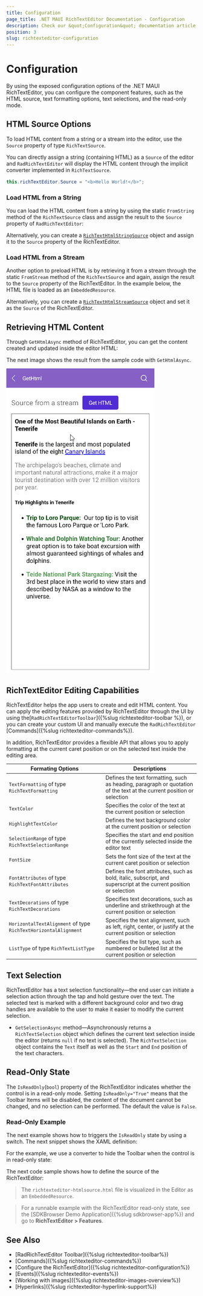 ```yaml
---
title: Configuration
page_title: .NET MAUI RichTextEditor Documentation - Configuration
description: Check our &quot;Configuration&quot; documentation article for Telerik RichTextEditor for .NET MAUI control.
position: 3
slug: richtexteditor-configuration
---
```


# Configuration

By using the exposed configuration options of the .NET MAUI RichTextEditor, you can configure the component features, such as the HTML source, text formatting options, text selections, and the read-only mode.

## HTML Source Options

To load HTML content from a string or a stream into the editor, use the `Source` property of type `RichTextSource`. 

You can directly assign a string (containing HTML) as a <code>Source</code> of the editor and `RadRichTextEditor` will display the HTML content through the implicit converter implemented in `RichTextSource`.

```C#
this.richTextEditor.Source = "<b>Hello World!</b>";
```

### Load HTML from a String

You can load the HTML content from a string by using the static <code>FromString</code> method of the `RichTextSource` class and assign the result to the `Source` property of `RadRichTextEditor`:

<snippet id='richtexteditor-getting-started' />

Alternatively, you can create a [`RichTextHtmlStringSource`](/devtools/maui/api/telerik.maui.controls.richtexteditor.richtexthtmlstringsource) object and assign it to the <code>Source</code> property of the RichTextEditor.

### Load HTML from a Stream

Another option to preload HTML is by retrieving it from a stream through the static <code>FromStream</code> method of the `RichTextSource` and again, assign the result to the `Source` property of the RichTextEditor. In the example below, the HTML file is loaded as an `EmbeddedResource`.

<snippet id='richtexteditor-keyfeatures-fromstream' />

Alternatively, you can create a [`RichTextHtmlStreamSource`](/devtools/maui/api/telerik.maui.controls.richtexteditor.richtexthtmlstreamsource) object and set it as the <code>Source</code> of the RichTextEditor.

## Retrieving HTML Content

Through `GetHtmlAsync` method of RichTextEditor, you can get the content created and updated inside the editor HTML:

<snippet id='richtexteditor-keyfeatures-gethtml' />

The next image shows the result from the sample code with `GetHtmlAsync`.

![.NET MAUI RichTextEditor GetHTML](images/rte-get-html.gif)

## RichTextEditor Editing Capabilities

RichTextEditor helps the app users to create and edit HTML content. You can apply the editing features provided by RichTextEditor through the UI by using the[`RadRichTextEditorToolbar`]({%slug richtexteditor-toolbar %}), or you can create your custom UI and manually execute the `RadRichTextEditor` [Commands]({%slug richtexteditor-commands%}).

In addition, RichTextEditor provides a flexible API that allows you to apply formatting at the current caret position or on the selected text inside the editing area.

| Formating Options | Descriptions |
| ------------- | --------------- |
| `TextFormatting` of type `RichTextFormatting` | Defines the text formatting, such as heading, paragraph or quotation of the text at the current position or selection |
| `TextColor` | Specifies the color of the text at the current position or selection |
| `HighlightTextColor` | Defines the text background color at the current position or selection |
| `SelectionRange` of type `RichTextSelectionRange` | Specifies the start and end position of the currently selected inside the editor text |
| `FontSize` | Sets the font size of the text at the current caret position or selection |
| `FontAttributes` of type `RichTextFontAttributes` | Defines the font attributes, such as bold, italic, subscript, and superscript at the current position or selection |
| `TextDecorations` of type `RichTextDecorations` | Specifies text decorations, such as underline and strikethrough at the current position or selection |
| `HorizontalTextAlignment` of type `RichTextHorizontalAlignment` | Specifies the text alignment, such as left, right, center, or justify at the current position or selection |
| `ListType` of type `RichTextListType` | Specifies the list type, such as numbered or bulleted list at the current position or selection |

## Text Selection

RichTextEditor has a text selection functionality—the end user can initiate a selection action through the tap and hold gesture over the text. The selected text is marked with a different background color and two drag handles are available to the user to make it easier to modify the current selection. 

* `GetSelectionAsync` method—Asynchronously returns a `RichTextSelection` object which defines the current text selection inside the editor (returns `null` if no text is selected). The <code>RichTextSelection</code> object contains the `Text` itself as well as the `Start` and `End` position of the text characters.
	
## Read-Only State

The `IsReadOnly`(`bool`) property of the RichTextEditor indicates whether the control is in a read-only mode. Setting `IsReadOnly="True"` means that the Toolbar Items will be disabled, the content of the document cannot be changed, and no selection can be performed. The default the value is `False`. 

### Read-Only Example

The next example shows how to triggers the `IsReadOnly` state by using a switch. The next snippet shows the XAML definition:

<snippet id='richtexteditor-readonly-state' />

For the example, we use a converter to hide the Toolbar when the control is in read-only state:

<snippet id='richtexteditor-readonly-converter' />

The next code sample shows how to define the source of the RichTextEditor:

<snippet id='richtexteditor-readonly-state-code-behind' />

> The `richtexteditor-htmlsource.html` file is visualized in the Editor as an `EmbeddedResource`.

> For a runnable example with the RichTextEditor read-only state, see the [SDKBrowser Demo Application]({%slug sdkbrowser-app%}) and go to **RichTextEditor > Features**.


## See Also

- [RadRichTextEditor Toolbar]({%slug richtexteditor-toolbar%})
- [Commands]({%slug richtexteditor-commands%})
- [Configure the RichTextEditor]({%slug richtexteditor-configuration%})
- [Events]({%slug richtexteditor-events%})
- [Working with images]({%slug richtexteditor-images-overview%})
- [Hyperlinks]({%slug richtexteditor-hyperlink-support%})
